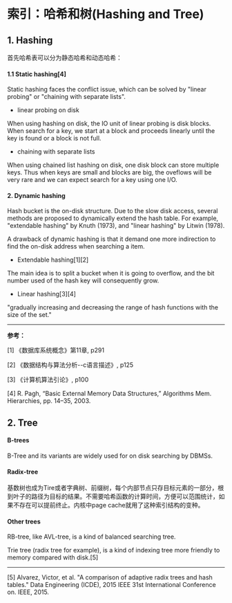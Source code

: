 # 索引：哈希和树(Hashing and Tree)

## 1. Hashing

首先哈希表可以分为静态哈希和动态哈希：

#### 1.1 Static hashing[4]

Static hashing faces the conflict issue, which can be solved by "linear probing" or "chaining with separate lists".

* linear probing on disk

When using hashing on disk, the IO unit of linear probing is disk blocks. When search for a key, we start at a block and proceeds linearly until the key is found or a block is not full.

* chaining with separate lists

When using chained list hashing on disk, one disk block can store multiple keys. Thus when keys are small and blocks are big, the oveflows will be very rare and we can expect search for a key using one I/O.

#### 2. Dynamic hashing

Hash bucket is the on-disk structure. Due to the slow disk access, several methods are proposed to dynamically extend the hash table. For example, "extendable hashing" by Knuth (1973), and "linear hashing" by Litwin (1978).

A drawback of dynamic hashing is that it demand one more indirection to find the on-disk address when searching a item. 

* Extendable hashing[1][2]

The main idea is to split a bucket when it is going to overflow, and the bit number used of the hash key will consequently grow.

* Linear hashing[3][4]

"gradually increasing and decreasing the range of hash functions with the size of the set."

---
**参考：**

[1] 《数据库系统概念》第11章, p291

[2] 《数据结构与算法分析--c语言描述》, p125

[3] 《计算机算法引论》, p100

[4] R. Pagh, “Basic External Memory Data Structures,” Algorithms Mem. Hierarchies, pp. 14–35, 2003.


## 2. Tree

#### B-trees

B-Tree and its variants are widely used for on disk searching by DBMSs.

#### Radix-tree

基数树也成为Tire或者字典树、前缀树，每个内部节点只存目标元素的一部分，根到叶子的路径为目标的结果。不需要哈希函数的计算时间，方便可以范围统计，如果不存在可以提前终止。内核中page cache就用了这种索引结构的变种。

#### Other trees

RB-tree, like AVL-tree, is a kind of balanced searching tree. 

Trie tree (radix tree for example), is a kind of indexing tree more friendly to memory compared with disk.[5]

---

[5] Alvarez, Victor, et al. "A comparison of adaptive radix trees and hash tables." Data Engineering (ICDE), 2015 IEEE 31st International Conference on. IEEE, 2015.